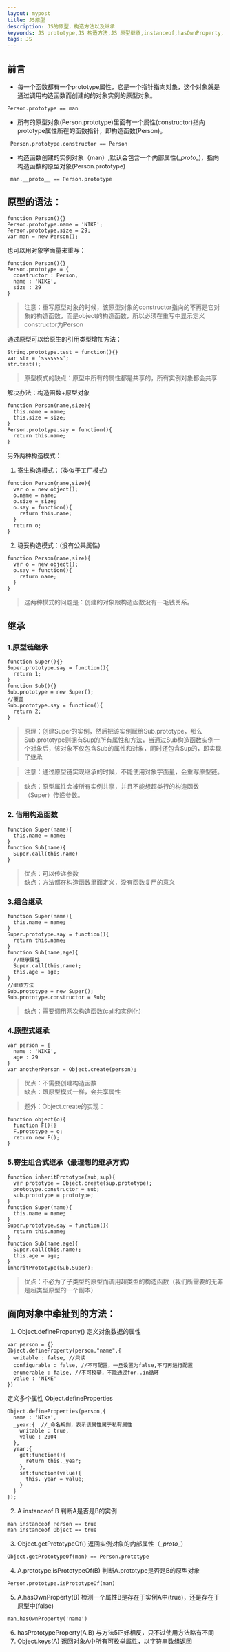 ```yaml
---
layout: mypost
title: JS原型
description: JS的原型，构造方法以及继承
keywords: JS prototype,JS 构造方法,JS 原型继承,instanceof,hasOwnProperty,isPrototypeOf
tags: JS
---
```


## 前言

* 每一个函数都有一个prototype属性，它是一个指针指向对象，这个对象就是通过调用构造函数而创建的的对象实例的原型对象。
```
Person.prototype == man
```
* 所有的原型对象(Person.prototype)里面有一个属性(constructor)指向prototype属性所在的函数指针，即构造函数(Person)。
```
 Person.prototype.constructor == Person
 ```
* 构造函数创建的实例对象（man）,默认会包含一个内部属性(\__proto__)，指向构造函数的原型对象(Person.prototype)
```
 man.__proto__ == Person.prototype
 ```

## 原型的语法：
```
function Person(){}
Person.prototype.name = 'NIKE';
Person.prototype.size = 29;
var man = new Person();
```
也可以用对象字面量来重写：
```
function Person(){}
Person.prototype = {
  constructor : Person,
  name : 'NIKE',
  size : 29
}
```
> 注意：重写原型对象的时候，该原型对象的constructor指向的不再是它对象的构造函数，而是object的构造函数，所以必须在重写中显示定义constructor为Person

通过原型可以给原生的引用类型增加方法：
```
String.prototype.test = function(){}
var str = 'sssssss';
str.test();
```
>原型模式的缺点：原型中所有的属性都是共享的，所有实例对象都会共享           


解决办法：构造函数+原型对象
```
function Person(name,size){
  this.name = name;
  this.size = size;
}
Person.prototype.say = function(){
  return this.name;
}
```

另外两种构造模式：
1. 寄生构造模式：（类似于工厂模式）
```
function Person(name,size){
  var o = new object();
  o.name = name;
  o.size = size;
  o.say = function(){
    return this.name;
  }
  return o;
}
```
2. 稳妥构造模式：(没有公共属性)
```
function Person(name,size){
  var o = new object();
  o.say = function(){
    return name;
  }
}
```
>这两种模式的问题是：创建的对象跟构造函数没有一毛钱关系。

## 继承
### 1.原型链继承
```
function Super(){}
Super.prototype.say = function(){
  return 1;
}
function Sub(){}
Sub.prototype = new Super();
//覆盖
Sub.prototype.say = function(){
  return 2;
}
```
>原理：创建Super的实例，然后把该实例赋给Sub.prototype，那么Sub.prototype则拥有Sup的所有属性和方法，当通过Sub构造函数实例一个对象后，该对象不仅包含Sub的属性和对象，同时还包含Sup的，即实现了继承

> 注意：通过原型链实现继承的时候，不能使用对象字面量，会重写原型链。

> 缺点：原型属性会被所有实例共享，并且不能想超类行的构造函数（Super）传递参数。

### 2. 借用构造函数
```
function Super(name){
  this.name = name;
}
function Sub(name){
  Super.call(this,name)
}
```
> 优点：可以传递参数<br/>缺点：方法都在构造函数里面定义，没有函数复用的意义

### 3.组合继承
```
function Super(name){
  this.name = name;
}
Super.prototype.say = function(){
  return this.name;
}
function Sub(name,age){
  //继承属性
  Super.call(this,name);
  this.age = age;
}
//继承方法
Sub.prototype = new Super();
Sub.prototype.constructor = Sub;
```
>缺点：需要调用两次构造函数(call和实例化)

### 4.原型式继承
```
var person = {
  name : 'NIKE',
  age : 29
}
var anotherPerson = Object.create(person);
```
>优点：不需要创建构造函数<br/>缺点：跟原型模式一样，会共享属性
           
>题外：Object.create的实现：

```
function object(o){
  function F(){}
  F.prototype = o;
  return new F();
}
```
### 5.寄生组合式继承（最理想的继承方式）
```
function inheritPrototype(sub,sup){
  var prototype = Object.create(sup.prototype);
  prototype.constructor = sub;
  sub.prototype = prototype;
}
function Super(name){
  this.name = name;
}
Super.prototype.say = function(){
  return this.name;
}
function Sub(name,age){
  Super.call(this,name);
  this.age = age;
}
inheritPrototype(Sub,Super);
```
>优点：不必为了子类型的原型而调用超类型的构造函数（我们所需要的无非是超类型原型的一个副本）

## 面向对象中牵扯到的方法：
1. Object.defineProperty() 定义对象数据的属性
```
var person = {}
Object.defineProperty(person,"name",{
  writable : false, //只读
  configurable : false, //不可配置，一旦设置为false,不可再进行配置
  enumerable : false, //不可枚举，不能通过for..in循环
  value : 'NIKE'
})
```
定义多个属性 Object.defineProperties
```
Object.defineProperties(person,{
  name : 'NIke',
  _year:{  //_命名规则，表示该属性属于私有属性
    writable : true,
    value : 2004
  },
  year:{
    get:function(){
      return this._year;
    },
    set:function(value){
      this._year = value;
    }
  }
});
```
2. A instanceof B 判断A是否是B的实例
```
man instanceof Person == true
man instanceof Object == true
```
3. Object.getPrototypeOf() 返回实例对象的内部属性（\__proto__）
```
Object.getPrototypeOf(man) == Person.prototype
```
4. A.prototype.isPrototypeOf(B) 判断A.prototype是否是B的原型对象
```
Person.prototype.isPrototypeOf(man)
```
5. A.hasOwnProperty(B) 检测一个属性B是存在于实例A中(true)，还是存在于原型中(false)
```
man.hasOwnProperty('name')
```
6. hasPrototypeProperty(A,B) 与方法5正好相反，只不过使用方法略有不同
7. Object.keys(A) 返回对象A中所有可枚举属性，以字符串数组返回
